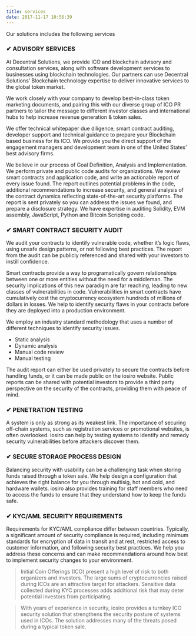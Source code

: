 ```yaml
---
title: services
date: 2017-11-17 10:56:39
---
```



Our solutions includes the following services

### ✔ ADVISORY SERVICES

At Decentral Solutions, we provide ICO and blockchain advisory and consultation services, along with software development services to businesses using blockchain technologies. Our partners can use Decentral Solutions’ Blockchain technology expertise to deliver innovative services to the global token market. 

We work closely with your company to develop best-in-class token marketing documents, and pairing this with our diverse group of ICO PR partners to tailor the message to different investor classes and international hubs to help increase revenue generation & token sales.

We offer technical whitepaper due diligence, smart contract auditing, developer support and technical guidance to prepare your Blockchain based business for its ICO. We provide you the direct support of the engagement managers and development team in one of the United States’ best advisory firms.

We believe in our process of Goal Definition, Analysis and Implementation. We perform private and public code audits for organizations. We review smart contracts and application code, and write an actionable report of every issue found. The report outlines potential problems in the code, additional recommendations to increase security, and general analysis of the contract dynamics reflecting state-of-the-art security platforms. The report is sent privately so you can address the issues we found, and prepare a disclosure strategy.  We have expertise in auditing Solidity, EVM assembly, JavaScript, Python and Bitcoin Scripting code.


### ✔ SMART CONTRACT SECURITY AUDIT

We audit your contracts to identify vulnerable code, whether it’s logic flaws, using unsafe design patterns, or not following best practices. The report from the audit can be publicly referenced and shared with your investors to instill confidence.   

Smart contracts provide a way to programatically govern relationships between one or more entities without the need for a middleman. The security implications of this new paradigm are far reaching, leading to new classes of vulnerabilities in code. Vulnerabilities in smart contracts have cumulatively cost the cryptocurrency ecosystem hundreds of millions of dollars in losses. We help to identify security flaws in your contracts before they are deployed into a production environment.    

We employ an industry standard methodology that uses a number of different techniques to identify security issues.  

- Static analysis
- Dynamic analysis  
- Manual code review
- Manual testing 

The audit report can either be used privately to secure the contracts before handling funds, or it can be made public on the iosiro website. Public reports can be shared with potential investors to provide a third party perspective on the security of the contracts, providing them with peace of mind. 

### ✔ PENETRATION TESTING

A system is only as strong as its weakest link. The importance of securing off-chain systems, such as registration services or promotional websites, is often overlooked. iosiro can help by testing systems to identify and remedy security vulnerabilities before attackers discover them.

### ✔ SECURE STORAGE PROCESS DESIGN

Balancing security with usability can be a challenging task when storing funds raised through a token sale. We help design a configuration that achieves the right balance for you through multisig, hot and cold, and hardware wallets. iosiro also provides training for staff members who need to access the funds to ensure that they understand how to keep the funds safe. 


### ✔ KYC/AML SECURITY REQUIREMENTS

Requirements for KYC/AML compliance differ between countries. Typically, a significant amount of security compliance is required, including minimum standards for encryption of data in transit and at rest, restricted access to customer information, and following security best practices. We help you address these concerns and can make recommendations around how best to implement security changes to your environment.



> Initial Coin Offerings (ICO) present a high level of risk to both organizers and investors. The large sums of cryptocurrencies raised during ICOs are an attractive target for attackers. Sensitive data collected during KYC processes adds additional risk that may deter potential investors from participating. 

> With years of experience in security, iosiro provides a turnkey ICO security solution that strengthens the security posture of systems used in ICOs. The solution addresses many of the threats posed during a typical token sale.
